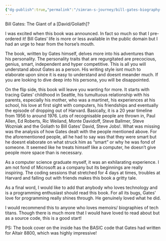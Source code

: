 ```yaml
---
{"dg-publish":true,"permalink":"/simran-s-journey/bill-gates-biography-review/","updated":"2025-02-24T09:58:21.597+05:30"}
---
```


Bill Gates: The Giant of a [David/Goliath]?


I was excited when this book was announced. In fact so much so that I pre-ordered it!
Bill Gates’ life is more or less available in the public domain but I had an urge to hear from the horse’s mouth.

The book, written by Gates himself, delves more into his adventures than his personality. The personality traits that are regurgitated are precocious, genius, smart, independent and hyper competitive. This is all you will understand about Gates as a person. His writing style isnt much to elaborate upon since it is easy to understand and doesnt meander much. If you are looking to dive deep into his persona, you will be disappointed.

On the flip side, this book will leave you wanting for more. It starts with tracing Gates’ childhood in Seattle, his tumultuous relationship with his parents, especially his mother, who was a martinet, his experiences at his school, his love at first sight with computers, his friendships and eventually the episode of dropping out of Harvard. Basically, it is a 20 year timeline from 1956 to around 1976. Lots of recognisable people are thrown in, Paul Allen, Ed Roberts, Ric Weiland, Monte Davidoff, Steve Ballmer, Steve Wozniak and the Goliath to Bill Gates’ David, Steve Jobs!. What was missing was the analysis of how Gates dealt with the people mentioned above. For the aforementioned people, all he had to say was that they were smart but he doesnt elaborate on what struck him as “smart” or why he was fond of someone. It seemed like he treats himself like a computer, he doesn’t give people more space than is necessary.

As a computer science graduate myself, it was an exhilarating experience. I am not fond of Microsoft as a company but its beginnings are really inspiring.  The coding sessions that stretched for 4 days at times, troubles at Harvard and falling out with friends makes this book a gritty tale.

As a final word, I would like to add that anybody who loves technology and is a programming enthusiast should read this book. For all its bugs, Gates’ love for programming really shines through. He genuinely loved what he did. 

I would recommend this to anyone who loves memoirs/ biographies of tech titans. Though there is much more that I would have loved to read about but as a source code, this is a good start!

PS: The book cover on the inside has the BASIC code that Gates had written for Altair 8800, which was highly impressive!


